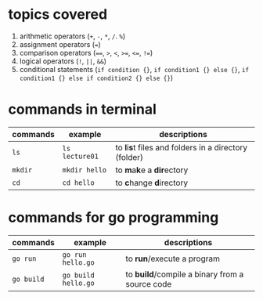 
# topics covered

 1. arithmetic operators (`+`, `-`, `*`, `/`. `%`)
 2. assignment operators (`=`)
 3. comparison operators (`==`, `>`, `<`, `>=`, `<=`, `!=`)
 4. logical operators (`!`, `||`, `&&`)
 5. conditional statements (`if condition {}`, `if condition1 {} else {}`, `if condition1 {} else if condition2 {} else {}`) 

# commands in terminal
|commands|example|descriptions|
|--|--|--|
|`ls`|`ls lecture01`| to **l**i**s**t files and folders in a directory (folder)|
|`mkdir`|`mkdir hello`|to **m**a**k**e a **dir**ectory|
|`cd`|`cd hello`|to **c**hange **d**irectory|


# commands for go programming
|commands|example|descriptions|
|--|--|--|
|`go run`|`go run hello.go`| to **run**/execute a program|
|`go build`|`go build hello.go`|to **build**/compile a binary from a source code|
